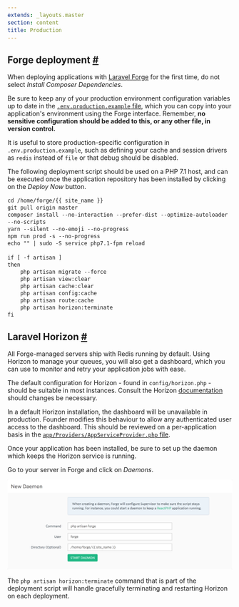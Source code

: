 ```yaml
---
extends: _layouts.master
section: content
title: Production
---
```


## Forge deployment <a class="text-grey" name="forge-deployment" href="#forge-deployment">#</a>

When deploying applications with [Laravel Forge](https://forge.laravel.com) for the first time, do not select *Install Composer Dependencies*.

Be sure to keep any of your production environment configuration variables up to date in the [`.env.production.example` file](https://github.com/michaeldyrynda/founder/blob/master/.env.production.example), which you can copy into your application's environment using the Forge interface. Remember, **no sensitive configuration should be added to this, or any other file, in version control.**

It is useful to store production-specific configuration in `.env.production.example`, such as defining your cache and session drivers as `redis` instead of `file` or that debug should be disabled.

The following deployment script should be used on a PHP 7.1 host, and can be executed once the application repository has been installed by clicking on the *Deploy Now* button.

```
cd /home/forge/{{ site_name }}
git pull origin master
composer install --no-interaction --prefer-dist --optimize-autoloader --no-scripts
yarn --silent --no-emoji --no-progress
npm run prod -s --no-progress
echo "" | sudo -S service php7.1-fpm reload

if [ -f artisan ]
then
    php artisan migrate --force
    php artisan view:clear
    php artisan cache:clear
    php artisan config:cache
    php artisan route:cache
    php artisan horizon:terminate
fi
```

## Laravel Horizon <a class="text-grey" name="laravel-horizon" href="#laravel-horizon">#</a>

All Forge-managed servers ship with Redis running by default. Using Horizon to manage your queues, you will also get a dashboard, which you can use to monitor and retry your application jobs with ease.

The default configuration for Horizon - found in `config/horizon.php` - should be suitable in most instances. Consult the Horizon [documentation](https://laravel.com/docs/5.5/horizon) should changes be necessary.

In a default Horizon installation, the dashboard will be unavailable in production. Founder modifies this behaviour to allow any authenticated user access to the dashboard. This should be reviewed on a per-application basis in the [`app/Providers/AppServiceProvider.php` file](https://github.com/michaeldyrynda/founder/blob/master/app/Providers/AppServiceProvider.php).

Once your application has been installed, be sure to set up the daemon which keeps the Horizon service is running.

Go to your server in Forge and click on *Daemons*.

<img src="/images/horizon-config.png" class="mx-auto" alt="Horizon daemon config">

The `php artisan horizon:terminate` command that is part of the deployment script will handle gracefully terminating and restarting Horizon on each deployment.
